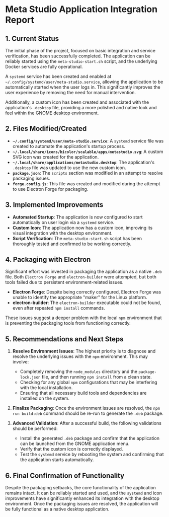 # Meta Studio Application Integration Report

## 1. Current Status

The initial phase of the project, focused on basic integration and service verification, has been successfully completed. The application can be reliably started using the `meta-studio-start.sh` script, and the underlying Docker services are fully operational.

A `systemd` service has been created and enabled at `~/.config/systemd/user/meta-studio.service`, allowing the application to be automatically started when the user logs in. This significantly improves the user experience by removing the need for manual intervention.

Additionally, a custom icon has been created and associated with the application's `.desktop` file, providing a more polished and native look and feel within the GNOME desktop environment.

## 2. Files Modified/Created

- **`~/.config/systemd/user/meta-studio.service`**: A `systemd` service file was created to automate the application's startup process.
- **`~/.local/share/icons/hicolor/scalable/apps/metastudio.svg`**: A custom SVG icon was created for the application.
- **`~/.local/share/applications/metastudio.desktop`**: The application's `.desktop` file was updated to use the new custom icon.
- **`package.json`**: The `scripts` section was modified in an attempt to resolve packaging issues.
- **`forge.config.js`**: This file was created and modified during the attempt to use Electron Forge for packaging.

## 3. Implemented Improvements

- **Automated Startup**: The application is now configured to start automatically on user login via a `systemd` service.
- **Custom Icon**: The application now has a custom icon, improving its visual integration with the desktop environment.
- **Script Verification**: The `meta-studio-start.sh` script has been thoroughly tested and confirmed to be working correctly.

## 4. Packaging with Electron

Significant effort was invested in packaging the application as a native `.deb` file. Both `Electron Forge` and `electron-builder` were attempted, but both tools failed due to persistent environment-related issues.

- **Electron Forge**: Despite being correctly configured, Electron Forge was unable to identify the appropriate "maker" for the Linux platform.
- **electron-builder**: The `electron-builder` executable could not be found, even after repeated `npm install` commands.

These issues suggest a deeper problem with the local `npm` environment that is preventing the packaging tools from functioning correctly.

## 5. Recommendations and Next Steps

1.  **Resolve Environment Issues**: The highest priority is to diagnose and resolve the underlying issues with the `npm` environment. This may involve:
    -   Completely removing the `node_modules` directory and the `package-lock.json` file, and then running `npm install` from a clean state.
    -   Checking for any global `npm` configurations that may be interfering with the local installation.
    -   Ensuring that all necessary build tools and dependencies are installed on the system.

2.  **Finalize Packaging**: Once the environment issues are resolved, the `npm run build:deb` command should be re-run to generate the `.deb` package.

3.  **Advanced Validation**: After a successful build, the following validations should be performed:
    -   Install the generated `.deb` package and confirm that the application can be launched from the GNOME application menu.
    -   Verify that the custom icon is correctly displayed.
    -   Test the `systemd` service by rebooting the system and confirming that the application starts automatically.

## 6. Final Confirmation of Functionality

Despite the packaging setbacks, the core functionality of the application remains intact. It can be reliably started and used, and the `systemd` and icon improvements have significantly enhanced its integration with the desktop environment. Once the packaging issues are resolved, the application will be fully functional as a native desktop application.
